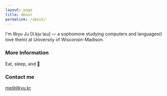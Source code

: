 ```yaml
---
layout: page
title: About
permalink: /about/
---
```


I'm Ilkyu Ju [il.kju tɕu] — a sophomore studying computers and languages(I love them) at University of Wisconsin-Madison.

### More Information

Eat,
sleep, 
and 💩

### Contact me

[me@ilkyu.kr](mailto:me@ilkyu.kr)
